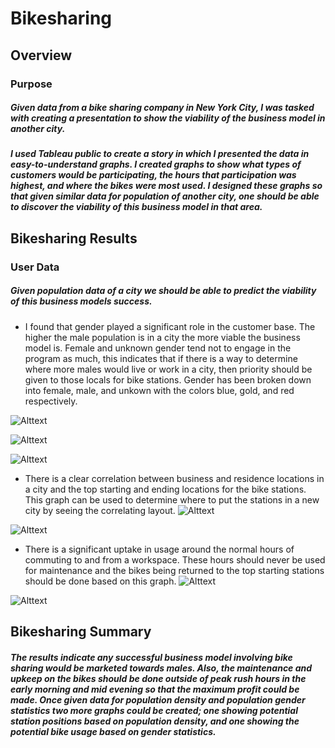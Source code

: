 # Bikesharing

## Overview
### Purpose
##### Given data from a bike sharing company in New York City, I was tasked with creating a presentation to show the viability of the business model in another city.
##### I used Tableau public to create a story in which I presented the data in easy-to-understand graphs. I created graphs to show what types of customers would be participating, the hours that participation was highest, and where the bikes were most used. I designed these graphs so that given similar data for population of another city, one should be able to discover the viability of this business model in that area. 



## Bikesharing Results
### User Data

##### Given population data of a city we should be able to predict the viability of this business models success. 
* I found that gender played a significant role in the customer base. The higher the male population is in a city the more viable the business model is. Female and unknown gender tend not to engage in the program as much, this indicates that if there is a way to determine where more males would live or work in a city, then priority should be given to those locals for bike stations. Gender has been broken down into female, male, and unkown with the colors blue, gold, and red respectively.

![Alttext]( https://github.com/GaryG484/bikesharing/blob/main/Checkout_times_by_gender.JPG)

![Alttext]( https://github.com/GaryG484/bikesharing/blob/main/Customer_base.JPG)

![Alttext]( https://github.com/GaryG484/bikesharing/blob/main/trips_by_gender_customer_base.JPG)

 

* There is a clear correlation between business and residence locations in a city and the top starting and ending locations for the bike stations. This graph can be used to determine where to put the stations in a new city by seeing the correlating layout. 
![Alttext]( https://github.com/GaryG484/bikesharing/blob/main/Top_starting_Locations.JPG)

![Alttext]( https://github.com/GaryG484/bikesharing/blob/main/Top_ending_Locations.JPG)


* There is a significant uptake in usage around the normal hours of commuting to and from a workspace. These hours should never be used for maintenance and the bikes being returned to the top starting stations should be done based on this graph. 
![Alttext]( https://github.com/GaryG484/bikesharing/blob/main/Checkout_times.JPG)

![Alttext]( https://github.com/GaryG484/bikesharing/blob/main/Usage-days.JPG)


## Bikesharing Summary
##### The results indicate any successful business model involving bike sharing would be marketed towards males. Also, the maintenance and upkeep on the bikes should be done outside of peak rush hours in the early morning and mid evening so that the maximum profit could be made. Once given data for population density and population gender statistics two more graphs could be created; one showing potential station positions based on population density, and one showing the potential bike usage based on gender statistics. 
